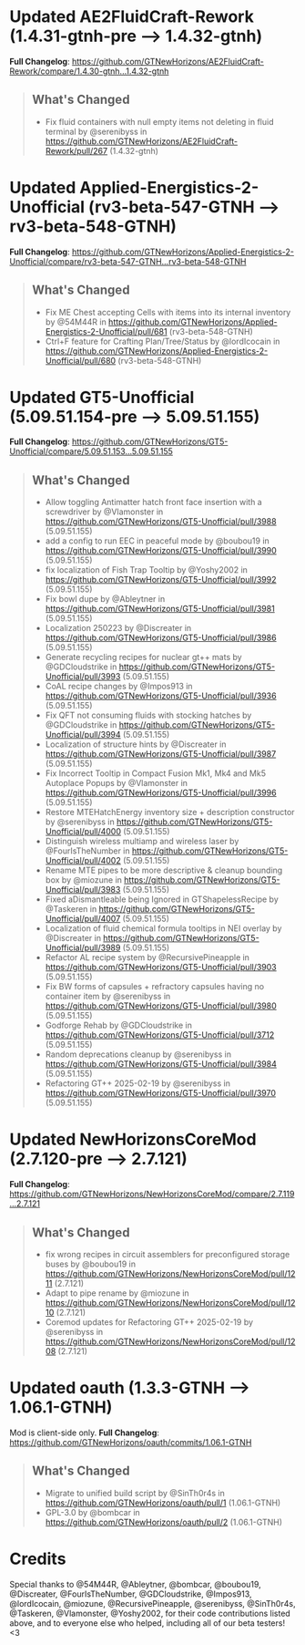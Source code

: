 # Updated AE2FluidCraft-Rework (1.4.31-gtnh-pre -->  1.4.32-gtnh)
**Full Changelog**: https://github.com/GTNewHorizons/AE2FluidCraft-Rework/compare/1.4.30-gtnh...1.4.32-gtnh
>## What's Changed
> * Fix fluid containers with null empty items not deleting in fluid terminal by @serenibyss in https://github.com/GTNewHorizons/AE2FluidCraft-Rework/pull/267 (1.4.32-gtnh)
>

# Updated Applied-Energistics-2-Unofficial (rv3-beta-547-GTNH -->  rv3-beta-548-GTNH)
**Full Changelog**: https://github.com/GTNewHorizons/Applied-Energistics-2-Unofficial/compare/rv3-beta-547-GTNH...rv3-beta-548-GTNH
>## What's Changed
> * Fix ME Chest accepting Cells with items into its internal inventory by @54M44R in https://github.com/GTNewHorizons/Applied-Energistics-2-Unofficial/pull/681 (rv3-beta-548-GTNH)
> * Ctrl+F feature for Crafting Plan/Tree/Status by @lordIcocain in https://github.com/GTNewHorizons/Applied-Energistics-2-Unofficial/pull/680 (rv3-beta-548-GTNH)
>

# Updated GT5-Unofficial (5.09.51.154-pre -->  5.09.51.155)
**Full Changelog**: https://github.com/GTNewHorizons/GT5-Unofficial/compare/5.09.51.153...5.09.51.155
>## What's Changed
> * Allow toggling Antimatter hatch front face insertion with a screwdriver by @Vlamonster in https://github.com/GTNewHorizons/GT5-Unofficial/pull/3988 (5.09.51.155)
> * add a config to run EEC in peaceful mode by @boubou19 in https://github.com/GTNewHorizons/GT5-Unofficial/pull/3990 (5.09.51.155)
> * fix localization of Fish Trap Tooltip by @Yoshy2002 in https://github.com/GTNewHorizons/GT5-Unofficial/pull/3992 (5.09.51.155)
> * Fix bowl dupe by @Ableytner in https://github.com/GTNewHorizons/GT5-Unofficial/pull/3981 (5.09.51.155)
> * Localization 250223 by @Discreater in https://github.com/GTNewHorizons/GT5-Unofficial/pull/3986 (5.09.51.155)
> * Generate recycling recipes for nuclear gt++ mats by @GDCloudstrike in https://github.com/GTNewHorizons/GT5-Unofficial/pull/3993 (5.09.51.155)
> * CoAL recipe changes by @Impos913 in https://github.com/GTNewHorizons/GT5-Unofficial/pull/3936 (5.09.51.155)
> * Fix QFT not consuming fluids with stocking hatches by @GDCloudstrike in https://github.com/GTNewHorizons/GT5-Unofficial/pull/3994 (5.09.51.155)
> * Localization of structure hints by @Discreater in https://github.com/GTNewHorizons/GT5-Unofficial/pull/3987 (5.09.51.155)
> * Fix Incorrect Tooltip in Compact Fusion Mk1, Mk4 and Mk5 Autoplace Popups by @Vlamonster in https://github.com/GTNewHorizons/GT5-Unofficial/pull/3996 (5.09.51.155)
> * Restore MTEHatchEnergy inventory size + description constructor by @serenibyss in https://github.com/GTNewHorizons/GT5-Unofficial/pull/4000 (5.09.51.155)
> * Distinguish wireless multiamp and wireless laser by @FourIsTheNumber in https://github.com/GTNewHorizons/GT5-Unofficial/pull/4002 (5.09.51.155)
> * Rename MTE pipes to be more descriptive & cleanup bounding box by @miozune in https://github.com/GTNewHorizons/GT5-Unofficial/pull/3983 (5.09.51.155)
> * Fixed aDismantleable being Ignored in GTShapelessRecipe by @Taskeren in https://github.com/GTNewHorizons/GT5-Unofficial/pull/4007 (5.09.51.155)
> * Localization of fluid chemical formula tooltips in NEI overlay by @Discreater in https://github.com/GTNewHorizons/GT5-Unofficial/pull/3989 (5.09.51.155)
> * Refactor AL recipe system by @RecursivePineapple in https://github.com/GTNewHorizons/GT5-Unofficial/pull/3903 (5.09.51.155)
> * Fix BW forms of capsules + refractory capsules having no container item by @serenibyss in https://github.com/GTNewHorizons/GT5-Unofficial/pull/3980 (5.09.51.155)
> * Godforge Rehab by @GDCloudstrike in https://github.com/GTNewHorizons/GT5-Unofficial/pull/3712 (5.09.51.155)
> * Random deprecations cleanup by @serenibyss in https://github.com/GTNewHorizons/GT5-Unofficial/pull/3984 (5.09.51.155)
> * Refactoring GT++ 2025-02-19 by @serenibyss in https://github.com/GTNewHorizons/GT5-Unofficial/pull/3970 (5.09.51.155)
>

# Updated NewHorizonsCoreMod (2.7.120-pre -->  2.7.121)
**Full Changelog**: https://github.com/GTNewHorizons/NewHorizonsCoreMod/compare/2.7.119...2.7.121
>## What's Changed
> * fix wrong recipes in circuit assemblers for preconfigured storage buses by @boubou19 in https://github.com/GTNewHorizons/NewHorizonsCoreMod/pull/1211 (2.7.121)
> * Adapt to pipe rename by @miozune in https://github.com/GTNewHorizons/NewHorizonsCoreMod/pull/1210 (2.7.121)
> * Coremod updates for Refactoring GT++ 2025-02-19 by @serenibyss in https://github.com/GTNewHorizons/NewHorizonsCoreMod/pull/1208 (2.7.121)
>

# Updated oauth (1.3.3-GTNH -->  1.06.1-GTNH)
Mod is client-side only.
**Full Changelog**: https://github.com/GTNewHorizons/oauth/commits/1.06.1-GTNH
>## What's Changed
> * Migrate to unified build script by @SinTh0r4s in https://github.com/GTNewHorizons/oauth/pull/1 (1.06.1-GTNH)
> * GPL-3.0 by @bombcar in https://github.com/GTNewHorizons/oauth/pull/2 (1.06.1-GTNH)
>

# Credits
Special thanks to @54M44R, @Ableytner, @bombcar, @boubou19, @Discreater, @FourIsTheNumber, @GDCloudstrike, @Impos913, @lordIcocain, @miozune, @RecursivePineapple, @serenibyss, @SinTh0r4s, @Taskeren, @Vlamonster, @Yoshy2002, for their code contributions listed above, and to everyone else who helped, including all of our beta testers! <3